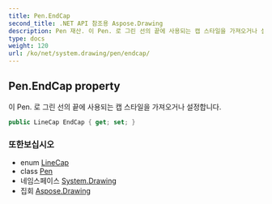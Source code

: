 ```yaml
---
title: Pen.EndCap
second_title: .NET API 참조용 Aspose.Drawing
description: Pen 재산. 이 Pen. 로 그린 선의 끝에 사용되는 캡 스타일을 가져오거나 설정합니다.
type: docs
weight: 120
url: /ko/net/system.drawing/pen/endcap/
---
```

## Pen.EndCap property

이 Pen. 로 그린 선의 끝에 사용되는 캡 스타일을 가져오거나 설정합니다.

```csharp
public LineCap EndCap { get; set; }
```

### 또한보십시오

* enum [LineCap](../../../system.drawing.drawing2d/linecap/)
* class [Pen](../)
* 네임스페이스 [System.Drawing](../../pen/)
* 집회 [Aspose.Drawing](../../../)


